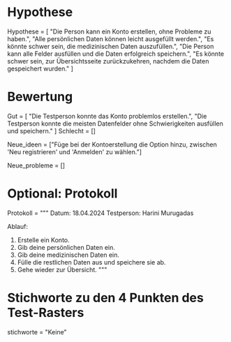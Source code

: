 # Hypothese
Hypothese = [
    "Die Person kann ein Konto erstellen, ohne Probleme zu haben.",
    "Alle persönlichen Daten können leicht ausgefüllt werden.",
    "Es könnte schwer sein, die medizinischen Daten auszufüllen.",
    "Die Person kann alle Felder ausfüllen und die Daten erfolgreich speichern.",
    "Es könnte schwer sein, zur Übersichtsseite zurückzukehren, nachdem die Daten gespeichert wurden."
]

# Bewertung
Gut = [
    "Die Testperson konnte das Konto problemlos erstellen.",
    "Die Testperson konnte die meisten Datenfelder ohne Schwierigkeiten ausfüllen und speichern."
]
Schlecht = []

Neue_ideen = ["Füge bei der Kontoerstellung die Option hinzu, zwischen 'Neu registrieren' und 'Anmelden' zu wählen."]

Neue_probleme = []

# Optional: Protokoll
Protokoll = """
Datum: 18.04.2024
Testperson: Harini Murugadas

Ablauf:
1. Erstelle ein Konto.
2. Gib deine persönlichen Daten ein.
3. Gib deine medizinischen Daten ein.
4. Fülle die restlichen Daten aus und speichere sie ab.
5. Gehe wieder zur Übersicht.
"""
# Stichworte zu den 4 Punkten des Test-Rasters
stichworte = "Keine"
